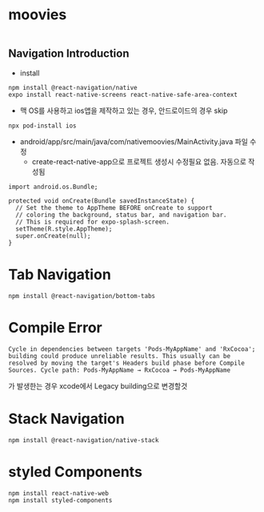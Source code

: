 # moovies

```

```
## Navigation Introduction
- install
```
npm install @react-navigation/native
expo install react-native-screens react-native-safe-area-context
```
- 맥 OS를 사용하고 ios앱을 제작하고 있는 경우, 안드로이드의 경우 skip
```
npx pod-install ios
```

- android/app/src/main/java/com/nativemoovies/MainActivity.java 파일 수정
  - create-react-native-app으로 프로젝트 생성시 수정필요 없음. 자동으로 작성됨
``` 
import android.os.Bundle;

protected void onCreate(Bundle savedInstanceState) {
  // Set the theme to AppTheme BEFORE onCreate to support 
  // coloring the background, status bar, and navigation bar.
  // This is required for expo-splash-screen.
  setTheme(R.style.AppTheme);
  super.onCreate(null);
}
```

# Tab Navigation 

```
npm install @react-navigation/bottom-tabs
```

# Compile Error
```
Cycle in dependencies between targets 'Pods-MyAppName' and 'RxCocoa'; building could produce unreliable results. This usually can be resolved by moving the target's Headers build phase before Compile Sources. Cycle path: Pods-MyAppName → RxCocoa → Pods-MyAppName
```
가 발생한는 경우 xcode에서 Legacy building으로 변경할것 

# Stack Navigation 

```
npm install @react-navigation/native-stack
```

# styled Components 

```
npm install react-native-web
npm install styled-components
```